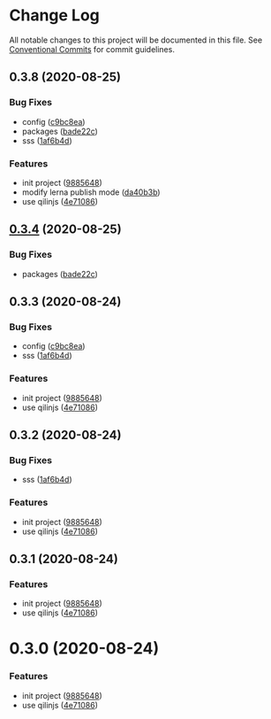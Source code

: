 # Change Log

All notable changes to this project will be documented in this file.
See [Conventional Commits](https://conventionalcommits.org) for commit guidelines.

## 0.3.8 (2020-08-25)

### Bug Fixes

- config ([c9bc8ea](https://github.com/jackhutu/qilin/commit/c9bc8ea9b2b03a550476b44b38218d29ffd6be33))
- packages ([bade22c](https://github.com/jackhutu/qilin/commit/bade22c6789c5bb5b9dab08ff582a53d656c6ea5))
- sss ([1af6b4d](https://github.com/jackhutu/qilin/commit/1af6b4d937a2c1bc4ff769aaed842b6e0968c00a))

### Features

- init project ([9885648](https://github.com/jackhutu/qilin/commit/98856485475b3eed45e842e9b63f346e19d36287))
- modify lerna publish mode ([da40b3b](https://github.com/jackhutu/qilin/commit/da40b3b8634597e714c5847ee723e469ca578712))
- use qilinjs ([4e71086](https://github.com/jackhutu/qilin/commit/4e71086898e40b6376cd1dff11043cdd031d1dad))

## [0.3.4](https://github.com/jackhutu/qilin/compare/qilin@0.3.3...qilin@0.3.4) (2020-08-25)

### Bug Fixes

- packages ([bade22c](https://github.com/jackhutu/qilin/commit/bade22c6789c5bb5b9dab08ff582a53d656c6ea5))

## 0.3.3 (2020-08-24)

### Bug Fixes

- config ([c9bc8ea](https://github.com/jackhutu/qilin/commit/c9bc8ea9b2b03a550476b44b38218d29ffd6be33))
- sss ([1af6b4d](https://github.com/jackhutu/qilin/commit/1af6b4d937a2c1bc4ff769aaed842b6e0968c00a))

### Features

- init project ([9885648](https://github.com/jackhutu/qilin/commit/98856485475b3eed45e842e9b63f346e19d36287))
- use qilinjs ([4e71086](https://github.com/jackhutu/qilin/commit/4e71086898e40b6376cd1dff11043cdd031d1dad))

## 0.3.2 (2020-08-24)

### Bug Fixes

- sss ([1af6b4d](https://github.com/jackhutu/qilin/commit/1af6b4d937a2c1bc4ff769aaed842b6e0968c00a))

### Features

- init project ([9885648](https://github.com/jackhutu/qilin/commit/98856485475b3eed45e842e9b63f346e19d36287))
- use qilinjs ([4e71086](https://github.com/jackhutu/qilin/commit/4e71086898e40b6376cd1dff11043cdd031d1dad))

## 0.3.1 (2020-08-24)

### Features

- init project ([9885648](https://github.com/jackhutu/qilin/commit/98856485475b3eed45e842e9b63f346e19d36287))
- use qilinjs ([4e71086](https://github.com/jackhutu/qilin/commit/4e71086898e40b6376cd1dff11043cdd031d1dad))

# 0.3.0 (2020-08-24)

### Features

- init project ([9885648](https://github.com/jackhutu/qilin/commit/98856485475b3eed45e842e9b63f346e19d36287))
- use qilinjs ([4e71086](https://github.com/jackhutu/qilin/commit/4e71086898e40b6376cd1dff11043cdd031d1dad))
